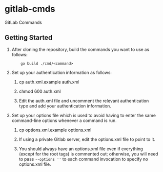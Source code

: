 # gitlab-cmds

GitLab Commands

## Getting Started

1. After cloning the repository, build the commands you want to use as
   follows:

    ```
        go build ./cmd/<command>
    ```

1. Set up your authentication information as follows:

    1. cp auth.xml.example auth.xml
    
    1. chmod 600 auth.xml
       
    1. Edit the auth.xml file and uncomment the relevant
       authentication type and add your authentication information.

1. Set up your options file which is used to avoid having to enter the
   same command-line options whenever a command is run.

    1. cp options.xml.example options.xml

    1. If using a private Gitlab server, edit the options.xml file to
       point to it.

    1. You should always have an options.xml file even if everything
       (except for the root tags) is commented out; otherwise, you
       will need to pass `--options ''` to each command invocation to
       specify no options.xml file.
